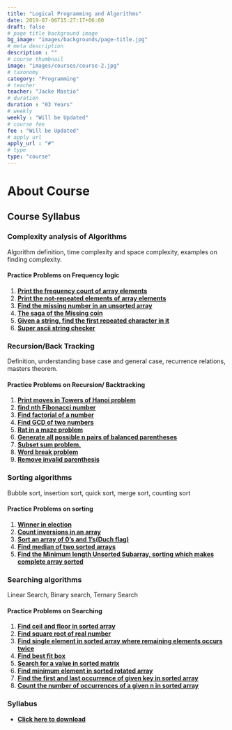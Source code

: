 ```yaml
---
title: "Logical Programming and Algorithms"
date: 2019-07-06T15:27:17+06:00
draft: false
# page title background image
bg_image: "images/backgrounds/page-title.jpg"
# meta description
description : ""
# course thumbnail
image: "images/courses/course-2.jpg"
# taxonomy
category: "Programming"
# teacher
teacher: "Jacke Mastio"
# duration
duration : "03 Years"
# weekly
weekly : "Will be Updated"
# course fee
fee : "Will be Updated"
# apply url
apply_url : "#"
# type
type: "course"
---
```



# About Course


## Course Syllabus

### Complexity analysis of Algorithms
Algorithm definition, time complexity and space 
complexity, examples on finding complexity.

#### Practice Problems on Frequency logic
1. **[Print the frequency count of array elements](https://practice.geeksforgeeks.org/problems/frequency-of-array-elements-1587115620/1)**
1. **[Print the not-repeated elements of array elements](https://leetcode.com/problems/remove-duplicates-from-sorted-array/)**
1. **[Find the missing number in an unsorted array](https://leetcode.com/problems/missing-number/)**
1. **[The saga of the Missing coin]()**
1. **[Given a string, find the first repeated character in it](https://practice.geeksforgeeks.org/problems/find-first-repeated-character4108/1)**
1. **[Super ascii string checker]()**

### Recursion/Back Tracking
Definition, understanding base case and general case, recurrence relations, masters theorem.

#### Practice Problems on Recursion/ Backtracking
1. **[Print moves in Towers of Hanoi  problem](https://www.hackerrank.com/contests/launchpad-1-winter-challenge/challenges/shift-plates)**
1. **[find nth Fibonacci number](https://www.hackerrank.com/challenges/ctci-fibonacci-numbers/problem)**
1. **[Find factorial of a number](https://www.hackerrank.com/contests/c-programming-test/challenges/finding-factorial-of-n-number/problem)**
1. **[Find GCD of two numbers](https://www.hackerrank.com/contests/nptel-programming-contest/challenges/gcd-of-2-numbers)**
1. **[Rat in a maze problem](https://www.hackerrank.com/contests/noi-ph-practice-page/challenges/path-in-a-maze)**
1. **[Generate all possible n pairs of balanced parentheses](https://leetcode.com/problems/generate-parentheses/)**
1. **[Subset sum problem.](https://practice.geeksforgeeks.org/problems/subset-sum-problem-1611555638/1)**
1. **[Word break problem](https://leetcode.com/problems/word-break/)**
1. **[Remove invalid parenthesis](https://leetcode.com/problems/remove-invalid-parentheses/)**

### Sorting algorithms
Bubble sort, insertion sort, quick sort, merge sort, counting sort

#### Practice Problems on sorting
1. **[Winner in election](https://practice.geeksforgeeks.org/problems/winner-of-an-election-where-votes-are-represented-as-candidate-names-1587115621/1)**
1. **[Count inversions in an array](https://practice.geeksforgeeks.org/problems/inversion-of-array-1587115620/1)**
1. **[Sort an array of 0’s and 1’s(Duch flag)](https://practice.geeksforgeeks.org/problems/segregate-0s-and-1s5106/1)**
1. **[Find median of two sorted arrays](https://leetcode.com/problems/median-of-two-sorted-arrays/)**
1. **[Find the Minimum length Unsorted Subarray, sorting which makes complete array sorted](https://leetcode.com/problems/shortest-unsorted-continuous-subarray/description/)**

### Searching algorithms
Linear Search, Binary search, Ternary Search

#### Practice Problems on Searching
1. **[Find ceil and floor in sorted array](https://practice.geeksforgeeks.org/problems/floor-in-a-sorted-array-1587115620/1)**
1. **[Find square root of real number](https://leetcode.com/problems/sqrtx/)**
1. **[Find single element in sorted array where remaining elements occurs twice](https://leetcode.com/problems/single-element-in-a-sorted-array/)**
1. **[Find best fit box](https://leetcode.com/problems/minimum-space-wasted-from-packaging/)**
1. **[Search for a value in sorted matrix](https://leetcode.com/problems/search-a-2d-matrix/)**
1. **[Find minimum element in sorted rotated array](https://leetcode.com/problems/find-minimum-in-rotated-sorted-array/)**
1. **[Find the first and last occurrence of given key in sorted array](https://leetcode.com/problems/find-first-and-last-position-of-element-in-sorted-array/)**
1. **[Count the number of occurrences of a given n in sorted array](https://practice.geeksforgeeks.org/problems/number-of-occurrence2259/1)**





### Syllabus

- **[Click here to download](https://drive.google.com/file/d/12oLZgVGyKw5n2XimE3cZWSpBIMTrHXFq/view?usp=sharing)**
